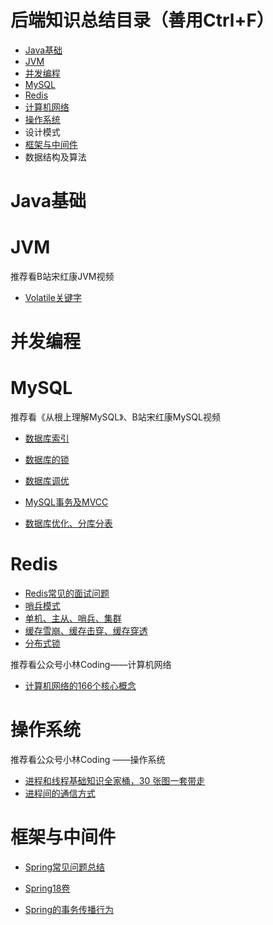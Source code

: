 # 后端知识总结目录（善用Ctrl+F）

- [Java基础](#Java基础)
- [JVM](#JVM)
- [并发编程](#并发编程)
- [MySQL](#MySQL)
- [Redis](#Redis)
- [计算机网络](#计算机网络)
- [操作系统](#操作系统)
- 设计模式
- [框架与中间件](#框架与中间件)
- 数据结构及算法





# Java基础







# JVM

推荐看B站宋红康JVM视频

- [Volatile关键字](https://mp.weixin.qq.com/s/Oa3tcfAFO9IgsbE22C5TEg)









# 并发编程











# MySQL

推荐看《从根上理解MySQL》、B站宋红康MySQL视频

- [数据库索引](https://mp.weixin.qq.com/s/_9rDde9wRYoZeh07EASNQQ)

- [数据库的锁](https://mp.weixin.qq.com/s/mvG0wVr2kpbM8iqfZnimiQ)

- [数据库调优](https://mp.weixin.qq.com/s/e0CqJG2-PCDgKLjQfh02tw)

- [MySQL事务及MVCC](https://note.youdao.com/ynoteshare/index.html?id=9bc0f6cd0ff42ace4f40d1275a7096df&type=note&_time=1649663142726)

- [数据库优化、分库分表](https://mp.weixin.qq.com/s/-Jipxjwe-jAax4hJSe-9Jg)

  



# Redis

- [Redis常见的面试问题](https://mp.weixin.qq.com/s/R1TJMo2IbPUUMox9OAAafQ)
- [哨兵模式](https://juejin.cn/post/6844903663362637832)
- [单机、主从、哨兵、集群](https://juejin.cn/post/6844904191236767751)
- [缓存雪崩、缓存击穿、缓存穿透](https://mp.weixin.qq.com/s/knz-j-m8bTg5GnKc7oeZLg)
- [分布式锁](https://mp.weixin.qq.com/s/knz-j-m8bTg5GnKc7oeZLg)







推荐看公众号小林Coding——计算机网络

- [计算机网络的166个核心概念](https://mp.weixin.qq.com/s?__biz=MzAwNDA2OTM1Ng==&mid=2453158162&idx=2&sn=d22cc75df302b973076cd9aa43bc5fad&chksm=8cfd1b91bb8a9287829672ac48e9767f298a22830d2dd83170ef054cbd783226b7f5faf7d1e9&scene=132#wechat_redirect)







# 操作系统

推荐看公众号小林Coding ——操作系统

- [进程和线程基础知识全家桶，30 张图一套带走](https://mp.weixin.qq.com/s/FaHKGRI69TqDj0AJtNiVoA)
- [进程间的通信方式](https://mp.weixin.qq.com/s/mblyh6XrLj1bCwL0Evs-Vg)





# 框架与中间件

- [Spring常见问题总结](https://mp.weixin.qq.com/s/wcK2qsZxKDJTLIGqEIyaNg)

- [Spring18卷](https://mp.weixin.qq.com/s/wTKSvziyEXrSyf21iMjhZQ)

- [Spring的事务传播行为](https://mp.weixin.qq.com/s/IglQITCkmx7Lpz60QOW7HA)

